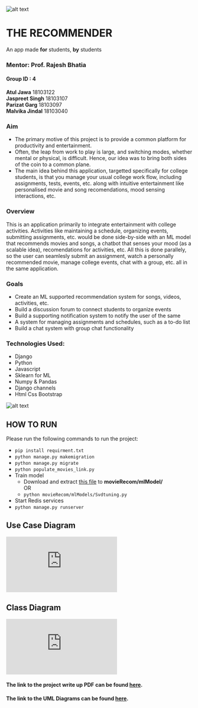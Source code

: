 ![alt text](https://github.com/J-Singh99/The-Recommender/blob/master/ReadMe%20Images/RecommendationEngine.webp)
    
# THE RECOMMENDER  
An app made **for** students, **by** students

### Mentor: Prof. Rajesh Bhatia
#### Group ID : 4
**Atul Jawa** 18103122  
**Jaspreet Singh** 18103107  
**Parizat Garg** 18103097  
**Malvika Jindal**  18103040
  
  
  
### Aim
- The primary motive of this project is to provide a common platform for productivity and entertainment.
- Often, the leap from work to play is large, and switching modes, whether mental or physical, is difficult. Hence, our idea was to bring both sides of the coin to a common plane.
- The main idea behind this application, targetted specifically for college students, is that you manage your usual college work flow, including assignments, tests, events, etc. along with intuitive entertainment like personalised movie and song recomendations, mood sensing interactions, etc.   
  
  
### Overview
This is an application primarily to integrate entertainment with college activities.
Activities like maintaining a schedule, organizing events, submitting assignments, etc. would be done side-by-side with an ML model that recommends movies and songs, a chatbot that senses your mood (as a scalable idea), recomendations for activities, etc. All this is done parallely, so the user can seamlesly submit an assignment, watch a personally recommended movie, manage college events, chat with a group, etc. all in the same application.
  
  
  
### Goals
- Create an ML supported recommendation system for songs, videos, activities, etc.
- Build a discussion forum to connect students to organize events
- Build a supporting notification system to notify the user of the same
- A system for managing assignments and schedules, such as a to-do list
- Build a chat system with group chat functionality 
  
  
### Technologies Used:
- Django
- Python 
- Javascript
- Sklearn for ML
- Numpy & Pandas
- Django channels
- Html Css Bootstrap


![alt text](https://github.com/J-Singh99/The-Recommender/blob/master/ReadMe%20Images/Photo2.webp)


## HOW TO RUN
Please run the following commands to run the project:
- `pip install requirment.txt`
- `python manage.py makemigration`
- `python manage.py migrate`
- `python populate_movies_link.py`
- Train model
  - Download and extract [this file](https://drive.google.com/file/d/1rQdmWz3u9G1V_d0R8NbPYvuhcYls7RgB/view?usp=sharing) to **movieRecom/mlModel/**  
  OR
  - `python movieRecom/mlModels/Svdtuning.py`
- Start Redis services  
- `python manage.py runserver`


## Use Case Diagram  
![Use Case Diagram](https://github.com/J-Singh99/The-Recommender/blob/master/UML%20diagrams/Use%20case%20diagram.pdf)

## Class Diagram  
![Class Diagram](https://github.com/J-Singh99/The-Recommender/blob/master/UML%20diagrams/class_diagram_SE.pdf)

#### The link to the project write up PDF can be found [here](https://docs.google.com/document/d/1e4s_ns_DGjKBgFjUaxnllk0Nj08A2Vivo7f9j8acFW4/edit?usp=sharing).  
#### The link to the UML Diagrams can be found [here](https://drive.google.com/drive/folders/1B_514GvPcEAeFQ03XSfG496SJAam8VPp?usp=sharing).
